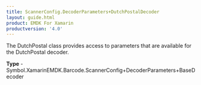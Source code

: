 ```yaml
---
title: ScannerConfig.DecoderParameters+DutchPostalDecoder
layout: guide.html
product: EMDK For Xamarin 
productversion: '4.0' 
---
```

The DutchPostal class provides access to parameters that are available for the DutchPostal decoder.

**Type** - Symbol.XamarinEMDK.Barcode.ScannerConfig+DecoderParameters+BaseDecoder


